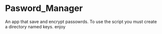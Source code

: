# Pasword_Manager
An app that save and encrypt passowrds.
To use the script you must create a directory named keys.
enjoy
